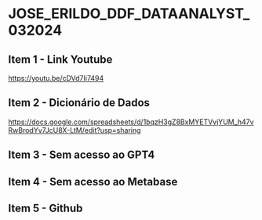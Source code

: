 # JOSE_ERILDO_DDF_DATAANALYST_032024

## Item 1 - Link Youtube
https://youtu.be/cDVd7Ii7494

## Item 2 - Dicionário de Dados
https://docs.google.com/spreadsheets/d/1bqzH3gZ8BxMYETVvjYUM_h47vRwBrodYv7JcU8X-LtM/edit?usp=sharing

## Item 3 - Sem acesso ao GPT4

## Item 4 - Sem acesso ao Metabase
## Item 5 - Github
